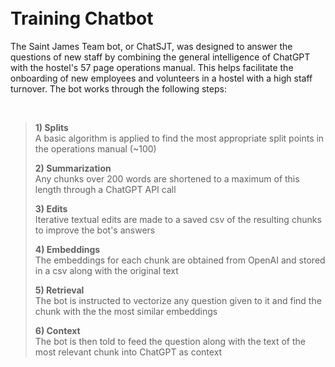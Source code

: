 </br>
</br>

# Training Chatbot

The Saint James Team bot, or ChatSJT, was designed to answer the questions of new staff by combining the general intelligence of ChatGPT with the hostel's 57 page operations manual. This helps facilitate the onboarding of new employees and volunteers in a hostel with a high staff turnover. The bot works through the following steps:

</br>

>  **1) Splits**  
>     A basic algorithm is applied to find the most appropriate split points in the operations manual (~100)
> 
>  **2) Summarization**  
>     Any chunks over 200 words are shortened to a maximum of this length through a ChatGPT API call
> 
>  **3) Edits**  
>     Iterative textual edits are made to a saved csv of the resulting chunks to improve the bot's answers
> 
>  **4) Embeddings**  
>     The embeddings for each chunk are obtained from OpenAI and stored in a csv along with the original text
> 
>  **5) Retrieval**    
>     The bot is instructed to vectorize any question given to it and find the chunk with the the most similar embeddings
> 
>  **6) Context**  
>     The bot is then told to feed the question along with the text of the most relevant chunk into ChatGPT as context
